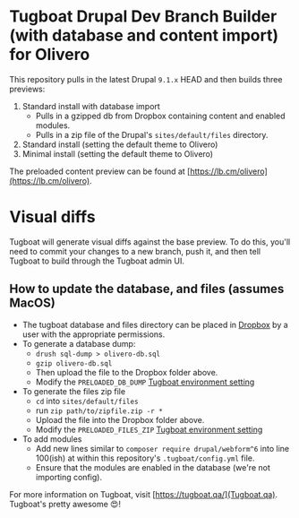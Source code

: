 
# Tugboat Drupal Dev Branch Builder (with database and content import) for Olivero

This repository pulls in the latest Drupal `9.1.x` HEAD and then builds three previews:

1. Standard install with database import
   - Pulls  in a gzipped db from Dropbox containing content and enabled modules.
   - Pulls in a zip file of the Drupal's `sites/default/files` directory.
2. Standard install (setting the default theme to Olivero)
3. Minimal install (setting the default theme to Olivero)

The preloaded content preview can be found at [https://lb.cm/olivero](https://lb.cm/olivero).

# Visual diffs

Tugboat will generate visual diffs against the base preview. To do this, you'll need to commit your changes to a new branch, push it, and then tell Tugboat to build through the Tugboat admin UI.

## How to update the database, and files (assumes MacOS)

* The tugboat database and files directory can be placed in [Dropbox](https://www.dropbox.com/work/Lullabot/Front-End%20Development/Olivero/Tugboat%20Files) by a user with the appropriate permissions.
* To generate a database dump:
  * `drush sql-dump > olivero-db.sql`
  * `gzip olivero-db.sql`
  * Then upload the file to the Dropbox folder above.
  * Modify the `PRELOADED_DB_DUMP` [Tugboat environment setting](https://docs.tugboat.qa/setting-up-services/how-to-set-up-services/custom-environment-variables/)
* To generate the files zip file
  * `cd` into `sites/default/files`
  * run `zip path/to/zipfile.zip -r *`
  * Upload the file into the Dropbox folder above.
  * Modify the `PRELOADED_FILES_ZIP` [Tugboat environment setting](https://docs.tugboat.qa/setting-up-services/how-to-set-up-services/custom-environment-variables/)
* To add modules
  * Add new lines similar to `composer require drupal/webform^6` into line 100(ish) at within this repository's `.tugboat/config.yml` file.
  * Ensure that the modules are enabled in the database (we're not importing config).

For more information on Tugboat, visit [https://tugboat.qa/](Tugboat.qa). Tugboat's pretty awesome 😍!
